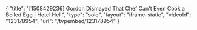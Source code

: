 {
    "title": "[1508429236] Gordon Dismayed That Chef Can't Even Cook a Boiled Egg | Hotel Hell",
    "type": "solo",
    "layout": "iframe-static",
    "videoId": "123178954",
    "url": "\/tvpembed\/123178954"
}